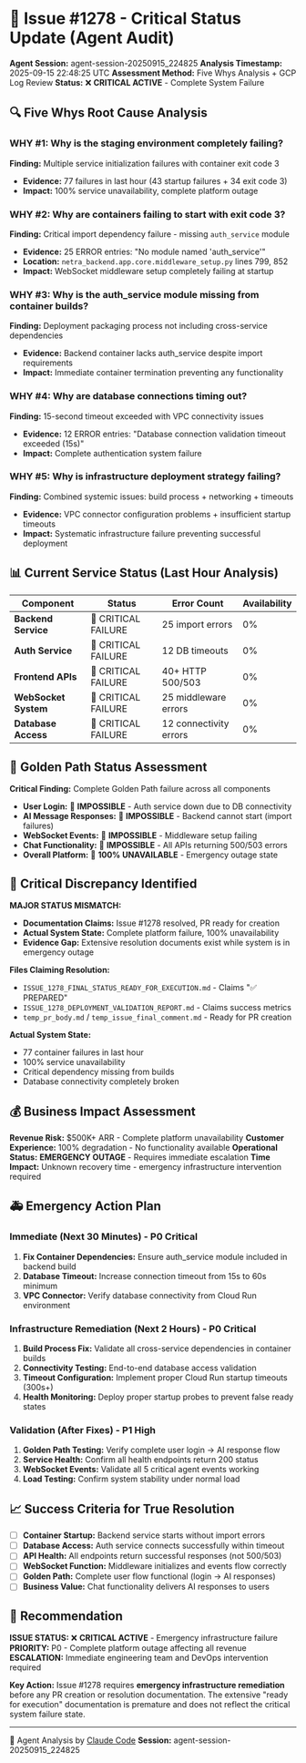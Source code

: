 # 🚨 Issue #1278 - Critical Status Update (Agent Audit)

**Agent Session:** agent-session-20250915_224825
**Analysis Timestamp:** 2025-09-15 22:48:25 UTC
**Assessment Method:** Five Whys Analysis + GCP Log Review
**Status:** ❌ **CRITICAL ACTIVE** - Complete System Failure

## 🔍 Five Whys Root Cause Analysis

### WHY #1: Why is the staging environment completely failing?
**Finding:** Multiple service initialization failures with container exit code 3
- **Evidence:** 77 failures in last hour (43 startup failures + 34 exit code 3)
- **Impact:** 100% service unavailability, complete platform outage

### WHY #2: Why are containers failing to start with exit code 3?
**Finding:** Critical import dependency failure - missing `auth_service` module
- **Evidence:** 25 ERROR entries: "No module named 'auth_service'"
- **Location:** `netra_backend.app.core.middleware_setup.py` lines 799, 852
- **Impact:** WebSocket middleware setup completely failing at startup

### WHY #3: Why is the auth_service module missing from container builds?
**Finding:** Deployment packaging process not including cross-service dependencies
- **Evidence:** Backend container lacks auth_service despite import requirements
- **Impact:** Immediate container termination preventing any functionality

### WHY #4: Why are database connections timing out?
**Finding:** 15-second timeout exceeded with VPC connectivity issues
- **Evidence:** 12 ERROR entries: "Database connection validation timeout exceeded (15s)"
- **Impact:** Complete authentication system failure

### WHY #5: Why is infrastructure deployment strategy failing?
**Finding:** Combined systemic issues: build process + networking + timeouts
- **Evidence:** VPC connector configuration problems + insufficient startup timeouts
- **Impact:** Systematic infrastructure failure preventing successful deployment

## 📊 Current Service Status (Last Hour Analysis)

| Component | Status | Error Count | Availability |
|-----------|--------|-------------|--------------|
| **Backend Service** | 🔴 CRITICAL FAILURE | 25 import errors | 0% |
| **Auth Service** | 🔴 CRITICAL FAILURE | 12 DB timeouts | 0% |
| **Frontend APIs** | 🔴 CRITICAL FAILURE | 40+ HTTP 500/503 | 0% |
| **WebSocket System** | 🔴 CRITICAL FAILURE | 25 middleware errors | 0% |
| **Database Access** | 🔴 CRITICAL FAILURE | 12 connectivity errors | 0% |

## 🎯 Golden Path Status Assessment

**Critical Finding:** Complete Golden Path failure across all components

- **User Login:** 🔴 **IMPOSSIBLE** - Auth service down due to DB connectivity
- **AI Message Responses:** 🔴 **IMPOSSIBLE** - Backend cannot start (import failures)
- **WebSocket Events:** 🔴 **IMPOSSIBLE** - Middleware setup failing
- **Chat Functionality:** 🔴 **IMPOSSIBLE** - All APIs returning 500/503 errors
- **Overall Platform:** 🔴 **100% UNAVAILABLE** - Emergency outage state

## 🚨 Critical Discrepancy Identified

**MAJOR STATUS MISMATCH:**
- **Documentation Claims:** Issue #1278 resolved, PR ready for creation
- **Actual System State:** Complete platform failure, 100% unavailability
- **Evidence Gap:** Extensive resolution documents exist while system is in emergency outage

**Files Claiming Resolution:**
- `ISSUE_1278_FINAL_STATUS_READY_FOR_EXECUTION.md` - Claims "✅ PREPARED"
- `ISSUE_1278_DEPLOYMENT_VALIDATION_REPORT.md` - Claims success metrics
- `temp_pr_body.md` / `temp_issue_final_comment.md` - Ready for PR creation

**Actual System State:**
- 77 container failures in last hour
- 100% service unavailability
- Critical dependency missing from builds
- Database connectivity completely broken

## 💰 Business Impact Assessment

**Revenue Risk:** $500K+ ARR - Complete platform unavailability
**Customer Experience:** 100% degradation - No functionality available
**Operational Status:** **EMERGENCY OUTAGE** - Requires immediate escalation
**Time Impact:** Unknown recovery time - emergency infrastructure intervention required

## 🚑 Emergency Action Plan

### **Immediate (Next 30 Minutes) - P0 Critical**
1. **Fix Container Dependencies:** Ensure auth_service module included in backend build
2. **Database Timeout:** Increase connection timeout from 15s to 60s minimum
3. **VPC Connector:** Verify database connectivity from Cloud Run environment

### **Infrastructure Remediation (Next 2 Hours) - P0 Critical**
1. **Build Process Fix:** Validate all cross-service dependencies in container builds
2. **Connectivity Testing:** End-to-end database access validation
3. **Timeout Configuration:** Implement proper Cloud Run startup timeouts (300s+)
4. **Health Monitoring:** Deploy proper startup probes to prevent false ready states

### **Validation (After Fixes) - P1 High**
1. **Golden Path Testing:** Verify complete user login → AI response flow
2. **Service Health:** Confirm all health endpoints return 200 status
3. **WebSocket Events:** Validate all 5 critical agent events working
4. **Load Testing:** Confirm system stability under normal load

## 📈 Success Criteria for True Resolution

- [ ] **Container Startup:** Backend service starts without import errors
- [ ] **Database Access:** Auth service connects successfully within timeout
- [ ] **API Health:** All endpoints return successful responses (not 500/503)
- [ ] **WebSocket Function:** Middleware initializes and events flow correctly
- [ ] **Golden Path:** Complete user flow functional (login → AI responses)
- [ ] **Business Value:** Chat functionality delivers AI responses to users

## 🎯 Recommendation

**ISSUE STATUS:** ❌ **CRITICAL ACTIVE** - Emergency infrastructure failure
**PRIORITY:** P0 - Complete platform outage affecting all revenue
**ESCALATION:** Immediate engineering team and DevOps intervention required

**Key Action:** Issue #1278 requires **emergency infrastructure remediation** before any PR creation or resolution documentation. The extensive "ready for execution" documentation is premature and does not reflect the critical system failure state.

---

🤖 Agent Analysis by [Claude Code](https://claude.ai/code)
**Session:** agent-session-20250915_224825